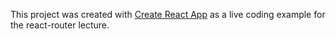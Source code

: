 This project was created with [Create React App](https://github.com/facebookincubator/create-react-app) as a live coding example for the react-router lecture.
